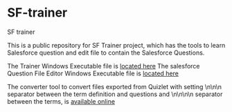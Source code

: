 # SF-trainer
SF trainer

This is a public repository for SF Trainer project, which has the tools to learn Salesforce question and edit file to contain the Salesforce Questions.

The Trainer Windows Executable file is [located here](/release/SFTraining.exe)
The salesforce Question File Editor Windows Executable file is [located here](/release/SFTrEdit.exe)

The converter tool to convert files exported from Quizlet with setting \n\n\n separator between the term definition and questions and \n\n\n\n separator between the terms, is [available online](https://txt-to-sf-converter-developer-edition.eu17.force.com/)
